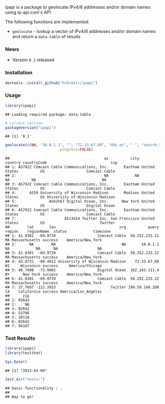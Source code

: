 ipapi is a package to geolocate IPv4/6 addresses and/or domain names using ip-api.com's API

The following functions are implemented:

-   `geolocate` - lookup a vector of IPv4/6 addresses and/or domain names and return a `data.table` of results

### News

-   Version `0.1` released

### Installation

``` r
devtools::install_github("hrbrmstr/ipapi")
```

### Usage

``` r
library(ipapi)
```

    ## Loading required package: data.table

``` r
# current verison
packageVersion("ipapi")
```

    ## [1] '0.1'

``` r
geolocate(c(NA, "10.0.1.1", "", "72.33.67.89", "dds.ec", " ", "search.twitter.com"),
                        .progress=FALSE)
```

    ##                                           as          city       country countryCode                             isp
    ## 1: AS7922 Comcast Cable Communications, Inc.       Eastham United States          US                   Comcast Cable
    ## 2:                                        NA            NA            NA          NA                              NA
    ## 3: AS7922 Comcast Cable Communications, Inc.       Eastham United States          US                   Comcast Cable
    ## 4:      AS59 University of Wisconsin Madison       Madison United States          US University of Wisconsin Madison
    ## 5:               AS62567 Digital Ocean, Inc.      New York United States          US                   Digital Ocean
    ## 6: AS7922 Comcast Cable Communications, Inc.       Eastham United States          US                   Comcast Cable
    ## 7:                      AS13414 Twitter Inc. San Francisco United States          US                         Twitter
    ##        lat       lon                             org          query region    regionName  status            timezone
    ## 1: 41.8301  -69.9739                   Comcast Cable  50.252.233.22     MA Massachusetts success    America/New_York
    ## 2:      NA        NA                              NA       10.0.1.1     NA            NA      NA                  NA
    ## 3: 41.8301  -69.9739                   Comcast Cable  50.252.233.22     MA Massachusetts success    America/New_York
    ## 4: 43.0731  -89.4012 University of Wisconsin Madison    72.33.67.89     WI     Wisconsin success     America/Chicago
    ## 5: 40.7490  -73.9865                   Digital Ocean  162.243.111.4     NY      New York success    America/New_York
    ## 6: 41.8301  -69.9739                   Comcast Cable  50.252.233.22     MA Massachusetts success    America/New_York
    ## 7: 37.7697 -122.3933                         Twitter 199.59.149.200     CA    California success America/Los_Angeles
    ##      zip
    ## 1: 02642
    ## 2:    NA
    ## 3: 02642
    ## 4: 53706
    ## 5: 10118
    ## 6: 02642
    ## 7: 94107

### Test Results

``` r
library(ipapi)
library(testthat)

Sys.Date()
```

    ## [1] "2015-03-09"

``` r
test_dir("tests/")
```

    ## basic functionality : .
    ## 
    ## Way to go!

